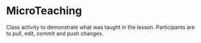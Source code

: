 # MicroTeaching
Class activity to demonstrate what was taught in the lesson. Participants are to pull, edit, commit and push changes.
